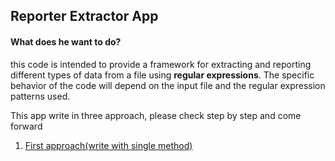 ## Reporter Extractor App

#### What does he want to do?
this code is intended to provide a framework for extracting and reporting different types of data from a file using
**regular expressions**. The specific behavior of the code will depend on the input file and the regular expression patterns
used.

This app write in three approach, please check step by step and come forward

1. [First approach(write with single method)](https://github.com/farzadafi/Design_Pattern/tree/master/Abstract_Class/A_one_method_approach)